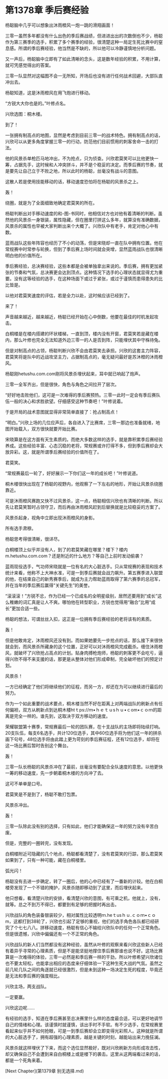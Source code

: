 # 第1378章 季后赛经验

杨聪脑中几乎可以想象出沐雨橙风一炮一跳的滑翔画面！

三零一虽然多年都没有什么出色的季后赛战绩，但进进出出的次数倒也不少，杨聪作为第三赛季的选手，积累了多个赛季的经验，很清楚这种一局定生死比赛中的窒息感。所谓的季后赛经验，他当然是不缺的，所以他可以冷静谨慎地分析问题。

又一声后，杨聪脑中立即有了如此清晰的念头，这是数年经验的积累，不用计算，就可凭感觉得出的答案。

三零一队显然对这幅图不会一无所知，开场后也没有进行任何战术回避，大部队直冲出去。

杨聪知道，这是沐雨橙风在用飞炮进行移动。

“方锐大大你也是的。”叶修点名。

兴欣选图：桐木楼。

到了！

一张拥有制高点的地图，显然是考虑到目前三零一的战术特色。拥有制高点的话，兴欣可以从更多角度掌握三零一的行动，防范他们目前惯用的刺客舍命一击的打法。

他的风景杀单枪匹马地冲出，不为抢点，只为侦查。兴欣君莫笑可以比他更快一筹，占据先手，这时候和人冲突拼斗，并不是个稳妥的决定。而季后赛的节奏，就是要先让自己立于不败之地，所以此时的杨聪，丝毫没有战斗的意图。

这散人若是使用技能移动的话，移动速度恐怕将在杨聪的风景杀之上。

轰！

绕圈，就是为了全面细致地确定君莫笑的所在。

杨聪判断出对手移动速度的和-图-书同时，他相信对方也对他有着清晰的判断。虽然他的风景杀一身银装，属性隐藏，但在圈里打拼这么多年，就算没有准确数据，风景杀的属性也早被大家判断出来个大概了。兴欣队中有老手，肯定对他心中有数。

蓝雨战队这些年阵容也经历了不小的动荡，但是宋晓却一直在队中拥有位置。他在常规赛中时常参与轮换，但到了季后赛上场时间就会突增，显然蓝雨战队也很清晰明白他的价值所在。

季后赛经验，总决赛经验，这些本都是会被单独拿出来说的。季后赛，拥有更加紧张的节奏和气氛，总决赛更会达到顶点。这种情况下选手的心理状态就显得尤为重要。没有这等经验的选手，在这种场面下或过于紧张，或过于谨慎而患得患失的比比皆是。

以他对君莫笑速度的评估，若是全力以赴，这时候应该已经到了。

来了！

声音越来越近，越来越近，杨聪已经开始在心中倒数，他要在最佳的时机发起攻击。

白桐楼是在楼内搭建的环状楼梯，一直到顶，楼内没有开窗，君莫笑若是藏在楼内，那么叶修也完全无法知道外边三零一的人是否到阵，只能埋伏其中守株待兔。

但是对制高点的占领，杨聪判断兴欣不会由君莫笑去承担。兴欣的这套主力阵容，君莫笑将是队中的近战攻坚主力，占据制高点的，毫无疑问最好是苏沐橙的沐雨橙风。

杨聪刚hetushu.com.com刚将风景杀埋伏起来，耳中就已响起了炮声。

三零一全军齐出，但是很快，角色与角色之间拉开了层次。

“好好地击败他们，这可是一次难得的季后赛预热。三零一此时一定会有季后赛队伍一般的决心和求胜欲望。仔细感受这种节奏吧！”叶修说着。

于是开局的战术意图就显得非常简单直接了：抢占制高点！

“明白。”兴欣上场的几位应声后，各自进入了比赛席，三零一那边也准备就绪，地图开始载入，双方很快就要开始比赛。

宋晓算是在这方面有天生素质的。而绝大多数这样的选手，就是靠积累季后赛经验养成。这些经验丰富、心态沉稳的老将，常规赛或许打得不多，但到季后赛却会大放异彩。这，就是所谓季后赛经验的价值所在了。

君莫笑。

“常规赛最后一轮了，好好展示一下你们这一年的成长吧！”叶修说道。

桐木楼很快出现在了杨聪的视野内，他观察了一下左右的地形，开始让风景杀绕圈靠近。

可是沐雨橙风赛跑又快不过风景杀，这一点，杨聪相信兴欣也有清晰的判断。所以先让君莫笑暂时占领守卫，而后再由沐雨橙风赶到后替换就是比较稳妥的方案了。

风景杀起身，视角中立即出现沐雨橙风的身影。

所有选手肃穆。

杨聪思考得很清晰，很详尽。

白桐楼顶上似乎并没有人，到了的君莫笑藏在哪里？楼下？楼内m.hetushu.com.com？还是附近的什么地方？等自己上前时发动偷袭？

蓝雨现役选手，气功师宋晓就是一位有名的大心脏选手。只从常规赛的表现和技术统计来看，他称不上大神水准，可是一到季后赛就会战力飙升。第五赛季进入联盟的他，在结束自己的新秀赛季后，就成为主力帮助蓝雨取得了第六赛季的总冠军，并在当年的季后赛后赢得“关键先生”的美誉。

“滚滚滚！”方锐不忿，作为已经一个已成名的全明星级别，居然还要用到“成长”这么稚嫩的词汇真是让人不爽。哪怕他在转型职业，方锐也觉得用“融合”比用“成长”更加合适一些。

杨聪的想法，可谓丝丝入扣，这正是一位拥有季后赛经验的老将该有的素质。

轰！

但是他敢肯定，沐雨橙风还没有到。而如果她要先一步抢点的话，那么接下来很快就会到，而风景杀所藏身的这个位置，正好可以对沐雨橙风完成截杀。缠住沐雨橙风，就破坏了兴欣抢占高点的计划。贴身肉搏枪炮师，杨聪的刺客更不会吃亏，逼得兴欣不得不来支援的话，那更是从整体对他们形成牵制，完全破坏他们的预定计划。

风景杀！

一方已经确定了他们将继续他们的征程，而另一方，却还在为可以继续进行最后的努力。

作为一个如此重要的战术要点，桐木楼当然不好在距离上对两端战队的刷新点有任何偏袒，双方从刷新点到达桐木楼htｔps://ｍ•ｈｅｔｕsｈｕ•ｃom•ｃｏｍ的距离是完全一样的。谁先到，这取决于双方移动的速度。

荣耀联盟第十赛季，常规赛最后一轮的团队赛，在十支战队的主场即将陆续打响。20支队伍，每支6名选手，共计120位选手，其中60位选手将为他们这一年的拼杀画下句号，48位选手将由此踏上更为苛刻的季后赛征程，还有12位选手，却将在这一场比赛后暂时告别这个舞台。

轰！

三零一队长杨聪的风景杀冲在了最前，丝毫没有要配合全队速度的意思。以他更快一筹的移动速度，先一步朝着桐木楼的方向冲了去。

这可不单单是口号。

君莫笑是不是到了，杨聪不敢打包票。

风景杀冲出。

轰！

三零一队除此没有别的选择，只有如此，他们才能确保这一年的努力没有辛苦白废。

但是，完整的一圈转完，没有发现。

白桐楼附近可隐藏的几个地点，杨聪都看清楚了，没有君莫笑的行踪，那么君莫笑如果到了，只有一种可能，藏在白桐楼里。

弧光闪！

杨聪没有去进一步确定，转了一圈后，他的心中已经有了一番新的计较。他在白桐楼旁发现了一个不错的掩护，风景杀随即移动到了这里，而后埋伏起来。

他只想看，看清楚兴欣的安排，看清楚兴欣的意图，有可乘之机，他就上，没有，就等。总之不到万不得已，都要到有足够的把握时再出击。

兴欣战队的角色装备银装较少，相对属性比较透明ｍ.heｔusｈｕ.ｃｏｍ•ｃｏm，这都打到38轮了，兴欣也引起了足够的重视，他们的选手角色各队都已经研究了个七七八八。拼移动速度，杨聪有信心不输给兴欣队中的任何一个正常角色。但是很遗憾，兴欣中偏偏还有一个不正常的角色。

兴欣战队的新人们当然都没有这种经验，虽然从叶修的观察来看兴欣这些新人已经有着异乎寻常的心理素质，但是不是能坚挺地撑住季后赛那谁也说不好。这场比赛算是一次难得的体验，三零一必然是和季后赛一样的干劲，所以叶修希望兴欣诸位也不要太轻松，也能拿出相应的态度来仔细体验一下这种生死大战的气氛。虽然之前几轮几队之间的角逐就已经很激烈，但是未到这种一场决定生死的程度，毕竟还是无法和季后赛的强度相比。

兴欣主场，两支战队。

一定要赢。

兴欣这边呢……

有经验的选手，知道在季后赛甚至总决赛里什么样的态度最合适，可以更好地调节自己的情绪和心理。该谨慎时就谨慎，该出手时不手软。有不少选手，在常规赛里看起来似乎并不如何抢眼，可是一到季后赛却会立即变得光彩照人。这种就是所谓的大心脏选手了，拥有超强的心理素质，越是关键的时刻，越能站出来力挽狂澜。

风景杀就这样埋伏了下来，而这个选位显然极好，既对兴欣刷新方向形成攻击性，却又确保自己不会遭到来自白桐楼上或是楼下的袭击。这里从这两端看过来的话，都是一个死角来着。



[Next Chapter](第1379章 别无选择.md)